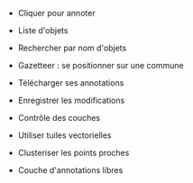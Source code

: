 - Cliquer pour annoter

- Liste d'objets
- Rechercher par nom d'objets
- Gazetteer : se positionner sur une commune

- Télécharger ses annotations
- Enregistrer les modifications
- Contrôle des couches

- Utiliser tuiles vectorielles
- Clusteriser les points proches
- Couche d'annotations libres
